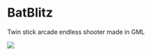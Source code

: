 # BatBlitz
 Twin stick arcade endless shooter made in GML

 
![](https://img.itch.zone/aW1nLzExMDkyODg3LnBuZw==/original/PPQNt1.png)

